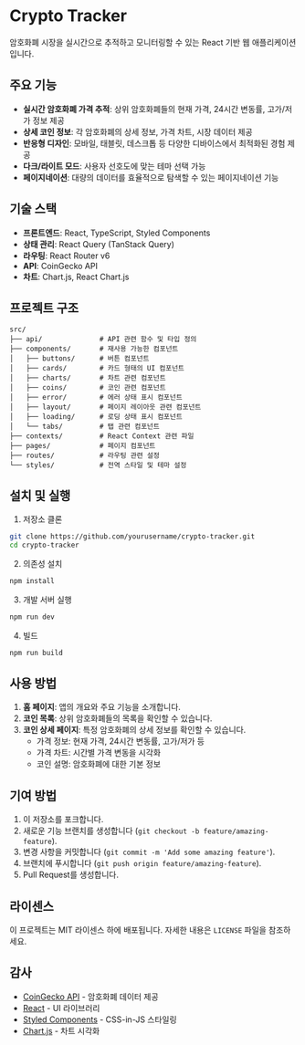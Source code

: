 # Crypto Tracker

암호화폐 시장을 실시간으로 추적하고 모니터링할 수 있는 React 기반 웹 애플리케이션입니다.

## 주요 기능

- **실시간 암호화폐 가격 추적**: 상위 암호화폐들의 현재 가격, 24시간 변동률, 고가/저가 정보 제공
- **상세 코인 정보**: 각 암호화폐의 상세 정보, 가격 차트, 시장 데이터 제공
- **반응형 디자인**: 모바일, 태블릿, 데스크톱 등 다양한 디바이스에서 최적화된 경험 제공
- **다크/라이트 모드**: 사용자 선호도에 맞는 테마 선택 가능
- **페이지네이션**: 대량의 데이터를 효율적으로 탐색할 수 있는 페이지네이션 기능

## 기술 스택

- **프론트엔드**: React, TypeScript, Styled Components
- **상태 관리**: React Query (TanStack Query)
- **라우팅**: React Router v6
- **API**: CoinGecko API
- **차트**: Chart.js, React Chart.js

## 프로젝트 구조

```
src/
├── api/              # API 관련 함수 및 타입 정의
├── components/       # 재사용 가능한 컴포넌트
│   ├── buttons/      # 버튼 컴포넌트
│   ├── cards/        # 카드 형태의 UI 컴포넌트
│   ├── charts/       # 차트 관련 컴포넌트
│   ├── coins/        # 코인 관련 컴포넌트
│   ├── error/        # 에러 상태 표시 컴포넌트
│   ├── layout/       # 페이지 레이아웃 관련 컴포넌트
│   ├── loading/      # 로딩 상태 표시 컴포넌트
│   └── tabs/         # 탭 관련 컴포넌트
├── contexts/         # React Context 관련 파일
├── pages/            # 페이지 컴포넌트
├── routes/           # 라우팅 관련 설정
└── styles/           # 전역 스타일 및 테마 설정
```

## 설치 및 실행

1. 저장소 클론
```bash
git clone https://github.com/yourusername/crypto-tracker.git
cd crypto-tracker
```

2. 의존성 설치
```bash
npm install
```

3. 개발 서버 실행
```bash
npm run dev
```

4. 빌드
```bash
npm run build
```

## 사용 방법

1. **홈 페이지**: 앱의 개요와 주요 기능을 소개합니다.
2. **코인 목록**: 상위 암호화폐들의 목록을 확인할 수 있습니다.
3. **코인 상세 페이지**: 특정 암호화폐의 상세 정보를 확인할 수 있습니다.
   - 가격 정보: 현재 가격, 24시간 변동률, 고가/저가 등
   - 가격 차트: 시간별 가격 변동을 시각화
   - 코인 설명: 암호화폐에 대한 기본 정보

## 기여 방법

1. 이 저장소를 포크합니다.
2. 새로운 기능 브랜치를 생성합니다 (`git checkout -b feature/amazing-feature`).
3. 변경 사항을 커밋합니다 (`git commit -m 'Add some amazing feature'`).
4. 브랜치에 푸시합니다 (`git push origin feature/amazing-feature`).
5. Pull Request를 생성합니다.

## 라이센스

이 프로젝트는 MIT 라이센스 하에 배포됩니다. 자세한 내용은 `LICENSE` 파일을 참조하세요.

## 감사

- [CoinGecko API](https://www.coingecko.com/en/api) - 암호화폐 데이터 제공
- [React](https://reactjs.org/) - UI 라이브러리
- [Styled Components](https://styled-components.com/) - CSS-in-JS 스타일링
- [Chart.js](https://www.chartjs.org/) - 차트 시각화
